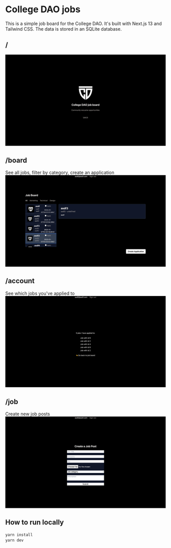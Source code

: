 # College DAO jobs
This is a simple job board for the College DAO. It's built with Next.js 13 and Tailwind CSS. The data is stored in an SQLite database.

## /
![Home page](https://github.com/maxwalts/collegedao-jobs/blob/main/public/ss-1.png?raw=true)

## /board
See all jobs, filter by category, create an application
![Board](https://github.com/maxwalts/collegedao-jobs/blob/main/public/ss-2.png?raw=true)

## /account
See which jobs you've applied to
![Account](https://github.com/maxwalts/collegedao-jobs/blob/main/public/ss-3.png?raw=true)

## /job
Create new job posts
![Job](https://github.com/maxwalts/collegedao-jobs/blob/main/public/ss-4.png?raw=true)

## How to run locally
```bash
yarn install
yarn dev
```

